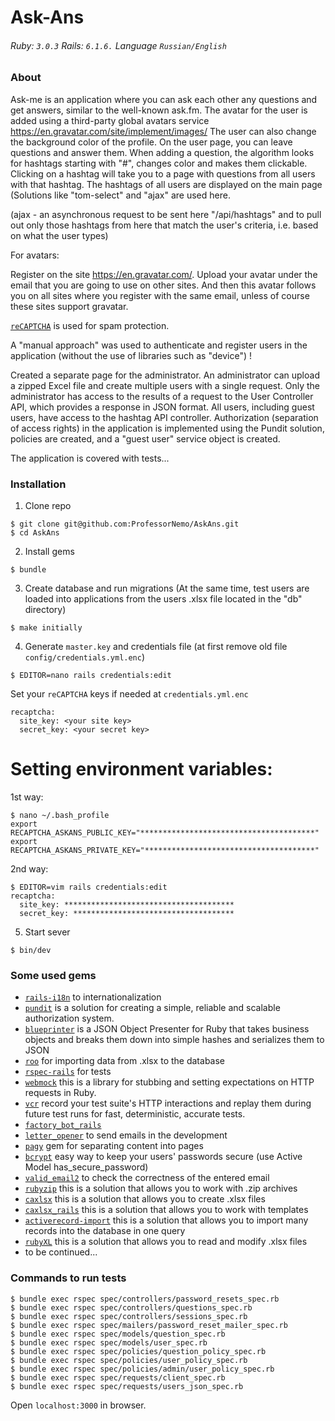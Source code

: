 # Ask-Ans

###### Ruby: `3.0.3` Rails: `6.1.6.` Language `Russian/English`

### About

Ask-me is an application where you can ask each other any questions and get answers, similar to the well-known ask.fm. The avatar for the user is added using a third-party global avatars service https://en.gravatar.com/site/implement/images/
The user can also change the background color of the profile. On the user page, you can leave questions and answer them. When adding a question, the algorithm looks for hashtags starting with "#", changes color and makes them clickable. Clicking on a hashtag will take you to a page with questions from all users with that hashtag. The hashtags of all users are displayed on the main page (Solutions like "tom-select" and "ajax" are used here.

(ajax - an asynchronous request to be sent here "/api/hashtags" and to pull out only those hashtags from here that match the user's criteria, i.e. based on what the user types)

For avatars:

Register on the site https://en.gravatar.com/.
Upload your avatar under the email that you are going to use on other sites. And then this avatar follows you on all sites where you register with the same email, unless of course these sites support gravatar.

[`reCAPTCHA`](https://www.google.com/recaptcha/about/) is used for spam protection.

A "manual approach" was used to authenticate and register users in the application
(without the use of libraries such as "device") !

Created a separate page for the administrator.
An administrator can upload a zipped Excel file and create multiple users with a single request. Only the administrator has access to the results of a request to the User Controller API, which provides a response in JSON format. All users, including guest users, have access to the hashtag API controller.
Authorization (separation of access rights) in the application is implemented using the Pundit solution, policies are created, and a "guest user" service object is created.

The application is covered with tests...
### Installation

1. Clone repo
```
$ git clone git@github.com:ProfessorNemo/AskAns.git
$ cd AskAns
```

2. Install gems
```
$ bundle
```

3. Create database and run migrations (At the same time, test users are loaded into applications from the users .xlsx file located in the "db" directory)
```
$ make initially
```

4. Generate `master.key` and credentials file (at first remove old file `config/credentials.yml.enc`)
```
$ EDITOR=nano rails credentials:edit
```

Set your `reCAPTCHA` keys if needed at `credentials.yml.enc`
```
recaptcha:
  site_key: <your site key>
  secret_key: <your secret key>
```
# Setting environment variables:

1st way:
```
$ nano ~/.bash_profile
export RECAPTCHA_ASKANS_PUBLIC_KEY="***************************************"
export RECAPTCHA_ASKANS_PRIVATE_KEY="**************************************"
```

2nd way:
```
$ EDITOR=vim rails credentials:edit
recaptcha:
  site_key: **************************************
  secret_key: ************************************
```

5. Start sever
```
$ bin/dev
```
### Some used gems

- [`rails-i18n`](https://github.com/svenfuchs/rails-i18n) to internationalization
- [`pundit`](https://github.com/varvet/pundit) is a solution for creating a simple, reliable and scalable authorization system.
- [`blueprinter`](https://github.com/procore/blueprinter) is a JSON Object Presenter for Ruby that takes business objects and breaks them down    into simple hashes and serializes them to JSON
- [`roo`](https://github.com/roo-rb/roo) for importing data from .xlsx to the database
- [`rspec-rails`](https://github.com/rspec/rspec-rails) for tests
- [`webmock`](https://github.com/bblimke/webmock) this is a library for stubbing and setting expectations on HTTP requests in Ruby.
- [`vcr`](https://github.com/vcr/vcr) record your test suite's HTTP interactions and replay them during future test runs for fast, deterministic, accurate tests.
- [`factory_bot_rails`](https://github.com/thoughtbot/factory_bot_rails)
- [`letter_opener`](https://github.com/ryanb/letter_opener) to send emails in the development
- [`pagy`](https://github.com/ddnexus/pagy) gem for separating content into pages
- [`bcrypt`](https://github.com/bcrypt-ruby/bcrypt-ruby) easy way to keep your users' passwords secure (use Active Model has_secure_password)
- [`valid_email2`](https://github.com/micke/valid_email2) to check the correctness of the entered email
- [`rubyzip`](https://github.com/rubyzip/rubyzip) this is a solution that allows you to work with .zip archives
- [`caxlsx`](https://github.com/caxlsx/caxlsx) this is a solution that allows you to create .xlsx files
- [`caxlsx_rails`](https://github.com/caxlsx/caxlsx_rails) this is a solution that allows you to work with templates
- [`activerecord-import`](https://github.com/zdennis/activerecord-import) this is a solution that allows you to import many records into the database in one query
- [`rubyXL`](https://github.com/weshatheleopard/rubyXL) this is a solution that allows you to read and modify .xlsx files
- to be continued...

### Сommands to run tests
```
$ bundle exec rspec spec/controllers/password_resets_spec.rb
$ bundle exec rspec spec/controllers/questions_spec.rb
$ bundle exec rspec spec/controllers/sessions_spec.rb
$ bundle exec rspec spec/mailers/password_reset_mailer_spec.rb
$ bundle exec rspec spec/models/question_spec.rb
$ bundle exec rspec spec/models/user_spec.rb
$ bundle exec rspec spec/policies/question_policy_spec.rb
$ bundle exec rspec spec/policies/user_policy_spec.rb
$ bundle exec rspec spec/policies/admin/user_policy_spec.rb
$ bundle exec rspec spec/requests/client_spec.rb
$ bundle exec rspec spec/requests/users_json_spec.rb
```

Open `localhost:3000` in browser.

